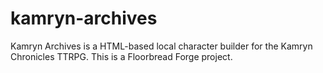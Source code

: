 # kamryn-archives
Kamryn Archives is a HTML-based local character builder for the Kamryn Chronicles TTRPG. This is a Floorbread Forge project.
